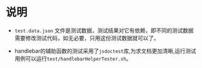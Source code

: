 # 说明

* `test.data.json` 文件是测试数据，测试结果对它有依赖，即不同的测试数据需要修改测试代码，如无必要，只用这份测试数据就可以了。

* handlebar的辅助函数的测试采用了`jsdoctest`库,为求文档更加清晰,运行测试用例可以运行`test/handlebarHelperTester.sh`。
